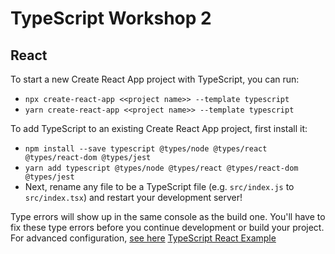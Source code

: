 # TypeScript Workshop 2

## React

To start a new Create React App project with TypeScript, you can run:

- `npx create-react-app <<project name>> --template typescript`
- `yarn create-react-app <<project name>> --template typescript`

To add TypeScript to an existing Create React App project, first install it:

- `npm install --save typescript @types/node @types/react @types/react-dom @types/jest`
- `yarn add typescript @types/node @types/react @types/react-dom @types/jest`
- Next, rename any file to be a TypeScript file (e.g. `src/index.js` to `src/index.tsx`) and restart your development server!

Type errors will show up in the same console as the build one. You'll have to fix these type errors before you continue development or build your project.
For advanced configuration, [see here](https://create-react-app.dev/docs/advanced-configuration)
[TypeScript React Example](https://www.typescriptlang.org/play?jsx=2&esModuleInterop=true&e=196#example/typescript-with-react)
